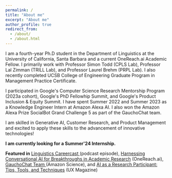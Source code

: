 ```yaml
---
permalink: /
title: "About me"
excerpt: "About me"
author_profile: true
redirect_from: 
  - /about/
  - /about.html
---
```


I am a fourth-year Ph.D student in the Department of Linguistics at the University of California, Santa Barbara and a current OneReach.ai Academic Fellow. I primarily work with Professor Simon Todd (CPLS Lab), Professor Lal Zimman (TRILL Lab), and Professor Laurel Brehm (PRPL Lab). I also recently completed UCSB College of Engineering Graduate Program in Management Practice Certificate.  

I participated in Google's Computer Science Research Mentorship Program (2023a cohort), Google's PhD Fellowhip Summit, and Google's Product Inclusion & Equity Summit. I have spent Summer 2022 and Summer 2023 as a Knowledge Engineer Intern at Amazon Alexa AI. I also won the Amazon Alexa Prize SocialBot Grand Challenge 5 as part of the GauchoChat team.

I am skilled in Generative AI, Customer Research, and Product Management and excited to apply these skills to the advancement of innovative technologies!

**I am currently looking for a Summer'24 Internship.**

**Featured in** <a href="https://www.linguisticscareercast.com/podcast/episode-38-marina-zhukova/"> Linguistics Careercast </a> (podcast episode), <a href="https://onereach.ai/harnessing-conversational-ai-for-breakthroughs-in-academic-research/">Harnessing Conversational AI for Breakthroughs in Academic Research</a> (OneReach.ai), <a href="https://www.amazon.science/alexa-prize/teams/gauchochat-2022"> GauchoChat Team </a> (Amazon Science), and <a href="https://uxmag.com/articles/ai-as-a-research-participant-tips-tools-and-techniques"> AI as a Research Participant: Tips, Tools, and Techniques</a> (UX Magazine)









